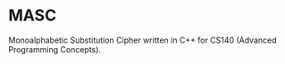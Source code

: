 # MASC
Monoalphabetic Substitution Cipher written in C++ for CS140 (Advanced Programming Concepts). 
